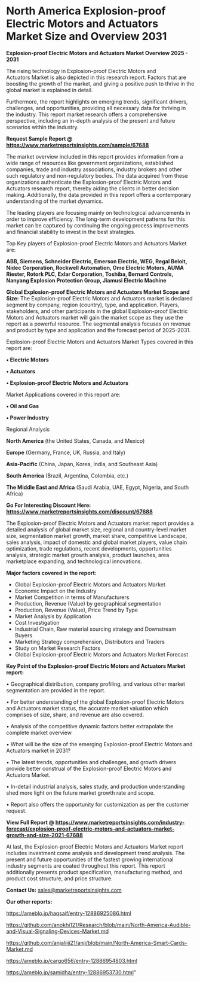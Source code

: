# North America Explosion-proof Electric Motors and Actuators Market Size and Overview 2031

<Strong> Explosion-proof Electric Motors and Actuators Market Overview 2025 - 2031</strong>

The rising technology in Explosion-proof Electric Motors and Actuators Market is also depicted in this research report. Factors that are boosting the growth of the market, and giving a positive push to thrive in the global market is explained in detail.

Furthermore, the report highlights on emerging trends, significant drivers, challenges, and opportunities, providing all necessary data for thriving in the industry. This report market research offers a comprehensive perspective, including an in-depth analysis of the present and future scenarios within the industry.

<strong>Request Sample Report @ <a href=https://www.marketreportsinsights.com/sample/67688>https://www.marketreportsinsights.com/sample/67688</a></strong>

The market overview included in this report provides information from a wide range of resources like government organizations, established companies, trade and industry associations, industry brokers and other such regulatory and non-regulatory bodies. The data acquired from these organizations authenticate the Explosion-proof Electric Motors and Actuators research report, thereby aiding the clients in better decision making. Additionally, the data provided in this report offers a contemporary understanding of the market dynamics.

The leading players are focusing mainly on technological advancements in order to improve efficiency. The long-term development patterns for this market can be captured by continuing the ongoing process improvements and financial stability to invest in the best strategies.

Top Key players of Explosion-proof Electric Motors and Actuators Market are:

<strong>ABB, Siemens, Schneider Electric, Emerson Electric, WEG, Regal Beloit, Nidec Corporation, Rockwell Automation, Ome Electric Motors, AUMA Riester, Rotork PLC, Exlar Corporation, Toshiba, Bernard Controls, Nanyang Explosion Protection Group, Jiamusi Electric Machine</strong>

<strong><b>Global Explosion-proof Electric Motors and Actuators Market Scope and Size:</b></strong>
The Explosion-proof Electric Motors and Actuators market is declared segment by company, region (country), type, and application. Players, stakeholders, and other participants in the global Explosion-proof Electric Motors and Actuators market will gain the market scope as they use the report as a powerful resource. The segmental analysis focuses on revenue and product by type and application and the forecast period of 2025-2031.

Explosion-proof Electric Motors and Actuators Market Types covered in this report are:

<strong>• Electric Motors

• Actuators

• Explosion-proof Electric Motors and Actuators</strong>

Market Applications covered in this report are:

<strong>• Oil and Gas

• Power Industry</strong> 

Regional Analysis

<strong>North America</strong> (the United States, Canada, and Mexico)

<strong>Europe</strong> (Germany, France, UK, Russia, and Italy)

<strong>Asia-Pacific</strong> (China, Japan, Korea, India, and Southeast Asia)

<strong>South America</strong> (Brazil, Argentina, Colombia, etc.)

<strong>The Middle East and Africa</strong> (Saudi Arabia, UAE, Egypt, Nigeria, and South Africa)

<strong>Go For Interesting Discount Here: <a href=https://www.marketreportsinsights.com/discount/67688>https://www.marketreportsinsights.com/discount/67688</a></strong>

The Explosion-proof Electric Motors and Actuators market report provides a detailed analysis of global market size, regional and country-level market size, segmentation market growth, market share, competitive Landscape, sales analysis, impact of domestic and global market players, value chain optimization, trade regulations, recent developments, opportunities analysis, strategic market growth analysis, product launches, area marketplace expanding, and technological innovations.

<strong><b>Major factors covered in the report:</b></strong>
<ul>
  <li>Global Explosion-proof Electric Motors and Actuators Market </li>
  <li>Economic Impact on the Industry</li>
  <li>Market Competition in terms of Manufacturers</li>
  <li>Production, Revenue (Value) by geographical segmentation</li>
  <li>Production, Revenue (Value), Price Trend by Type</li>
  <li>Market Analysis by Application</li>
  <li>Cost Investigation</li>
  <li>Industrial Chain, Raw material sourcing strategy and Downstream Buyers</li>
  <li>Marketing Strategy comprehension, Distributors and Traders</li>
  <li>Study on Market Research Factors</li>
  <li>Global Explosion-proof Electric Motors and Actuators Market Forecast</li>
</ul>

<strong><b>Key Point of the Explosion-proof Electric Motors and Actuators Market report:</b></strong>

• Geographical distribution, company profiling, and various other market segmentation are provided in the report.

• For better understanding of the global Explosion-proof Electric Motors and Actuators market status, the accurate market valuation which comprises of size, share, and revenue are also covered.

• Analysis of the competitive dynamic factors better extrapolate the complete market overview

• What will be the size of the emerging Explosion-proof Electric Motors and Actuators market in 2031?

• The latest trends, opportunities and challenges, and growth drivers provide better construal of the Explosion-proof Electric Motors and Actuators Market.

• In-detail industrial analysis, sales study, and production understanding shed more light on the future market growth rate and scope.

• Report also offers the opportunity for customization as per the customer request.

<strong><b>View Full Report @ <a href=https://www.marketreportsinsights.com/industry-forecast/explosion-proof-electric-motors-and-actuators-market-growth-and-size-2021-67688>https://www.marketreportsinsights.com/industry-forecast/explosion-proof-electric-motors-and-actuators-market-growth-and-size-2021-67688</a></b></strong>


At last, the Explosion-proof Electric Motors and Actuators Market report includes investment come analysis and development trend analysis. The present and future opportunities of the fastest growing international industry segments are coated throughout this report. This report additionally presents product specification, manufacturing method, and product cost structure, and price structure.

<strong>Contact Us:</strong>
sales@marketreportsinsights.com

<strong>Our other reports:</strong>

<a href=https://ameblo.jp/haqsaif/entry-12886925086.html>https://ameblo.jp/haqsaif/entry-12886925086.html</a>

<a href=https://github.com/anokhi121/Research/blob/main/North-America-Audible-and-Visual-Signaling-Devices-Market.md>https://github.com/anokhi121/Research/blob/main/North-America-Audible-and-Visual-Signaling-Devices-Market.md</a>

<a href=https://github.com/anjaliiii21/anjj/blob/main/North-America-Smart-Cards-Market.md>https://github.com/anjaliiii21/anjj/blob/main/North-America-Smart-Cards-Market.md</a>

<a href=https://ameblo.jp/cargo656/entry-12886954803.html>https://ameblo.jp/cargo656/entry-12886954803.html</a>

<a href=https://ameblo.jp/samidha/entry-12886953730.html>https://ameblo.jp/samidha/entry-12886953730.html</a>"
